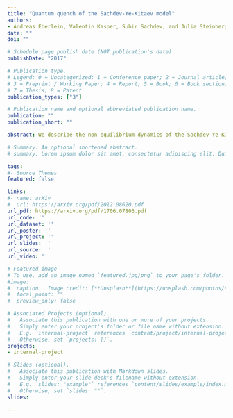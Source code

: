```yaml
---
title: "Quantum quench of the Sachdev-Ye-Kitaev model"
authors:
- Andreas Eberlein, Valentin Kasper, Subir Sachdev, and Julia Steinberg
date: ""
doi: ""

# Schedule page publish date (NOT publication's date).
publishDate: "2017"

# Publication type.
# Legend: 0 = Uncategorized; 1 = Conference paper; 2 = Journal article;
# 3 = Preprint / Working Paper; 4 = Report; 5 = Book; 6 = Book section;
# 7 = Thesis; 8 = Patent
publication_types: ["3"]

# Publication name and optional abbreviated publication name.
publication: ""
publication_short: ""

abstract: We describe the non-equilibrium dynamics of the Sachdev-Ye-Kitaev models of fermions with all-to-all interactions. These provide tractable models of the dynamics of quantum systems without quasiparticle excitations. The Kadanoff-Baym equations show that the final state is thermal, and their numerical analysis appears consistent with a thermalization rate proportional to the absolute temperature of the final state. We also obtain an exact analytic solution of the non-equilibrium dynamics in the large $q$ limit of a model with $q$ fermion interactions. In this limit, the thermalization of the fermion Green's function is instantaneous.

# Summary. An optional shortened abstract.
# summary: Lorem ipsum dolor sit amet, consectetur adipiscing elit. Duis posuere tellus ac convallis placerat. Proin tincidunt magna sed ex sollicitudin condimentum.

tags:
#- Source Themes
featured: false

links:
#- name: arXiv
#  url: https://arxiv.org/pdf/2012.08620.pdf 
url_pdf: https://arxiv.org/pdf/1706.07803.pdf
url_code: ''
url_dataset: ''
url_poster: ''
url_project: ''
url_slides: ''
url_source: ''
url_video: ''

# Featured image
# To use, add an image named `featured.jpg/png` to your page's folder. 
#image:
#  caption: 'Image credit: [**Unsplash**](https://unsplash.com/photos/s9CC2SKySJM)'
#  focal_point: ""
#  preview_only: false

# Associated Projects (optional).
#   Associate this publication with one or more of your projects.
#   Simply enter your project's folder or file name without extension.
#   E.g. `internal-project` references `content/project/internal-project/index.md`.
#   Otherwise, set `projects: []`.
projects:
- internal-project

# Slides (optional).
#   Associate this publication with Markdown slides.
#   Simply enter your slide deck's filename without extension.
#   E.g. `slides: "example"` references `content/slides/example/index.md`.
#   Otherwise, set `slides: ""`.
slides:

---
```



